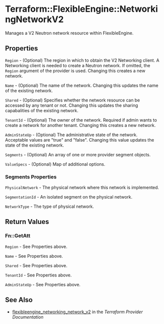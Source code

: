 # Terraform::FlexibleEngine::NetworkingNetworkV2

Manages a V2 Neutron network resource within FlexibleEngine.

## Properties

`Region` - (Optional) The region in which to obtain the V2 Networking client. A Networking client is needed to create a Neutron network. If omitted, the `Region` argument of the provider is used. Changing this creates a new network.

`Name` - (Optional) The name of the network. Changing this updates the name of the existing network.

`Shared` - (Optional)  Specifies whether the network resource can be accessed by any tenant or not. Changing this updates the sharing capabalities of the existing network.

`TenantId` - (Optional) The owner of the network. Required if admin wants to create a network for another tenant. Changing this creates a new network.

`AdminStateUp` - (Optional) The administrative state of the network. Acceptable values are "true" and "false". Changing this value updates the state of the existing network.

`Segments` - (Optional) An array of one or more provider segment objects.

`ValueSpecs` - (Optional) Map of additional options.

### Segments Properties

`PhysicalNetwork` - The physical network where this network is implemented.

`SegmentationId` - An isolated segment on the physical network.

`NetworkType` - The type of physical network.


## Return Values

### Fn::GetAtt

`Region` - See Properties above.

`Name` - See Properties above.

`Shared` - See Properties above.

`TenantId` - See Properties above.

`AdminStateUp` - See Properties above.

## See Also

* [flexibleengine_networking_network_v2](https://www.terraform.io/docs/providers/flexibleengine/r/networking_network_v2.html) in the _Terraform Provider Documentation_